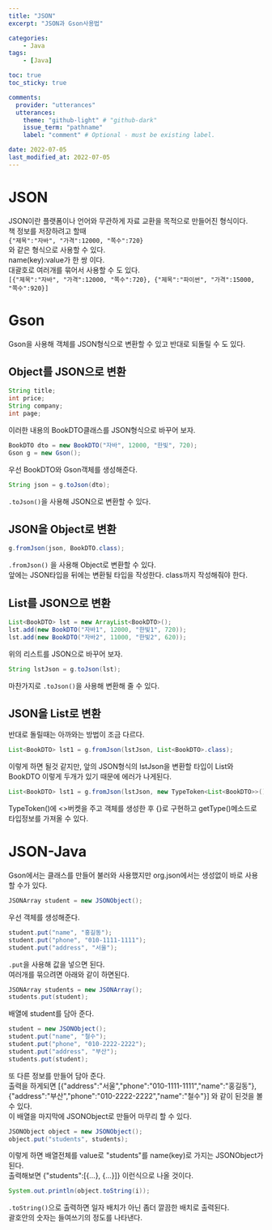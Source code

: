 ```yaml
---
title: "JSON"
excerpt: "JSON과 Gson사용법"

categories:
    - Java
tags:
    - [Java]

toc: true
toc_sticky: true

comments:
  provider: "utterances"
  utterances:
    theme: "github-light" # "github-dark"
    issue_term: "pathname"
    label: "comment" # Optional - must be existing label.

date: 2022-07-05
last_modified_at: 2022-07-05
---
```

# JSON
JSON이란 플랫폼이나 언어와 무관하게 자료 교환을 목적으로 만들어진 형식이다.  
책 정보를 저장하려고 할때  
```{"제목":"자바", "가격":12000, "쪽수":720}```  
와 같은 형식으로 사용할 수 있다.  
name(key):value가 한 쌍 이다.  
대괄호로 여러개를 묶어서 사용할 수 도 있다.  
```[{"제목":"자바", "가격":12000, "쪽수":720}, {"제목":"파이썬", "가격":15000, "쪽수":920}]```  
# Gson
Gson을 사용해 객체를 JSON형식으로 변환할 수 있고 반대로 되돌릴 수 도 있다.
## Object를 JSON으로 변환
```java
String title;
int price;
String company;
int page;
```
이러한 내용의 BookDTO클래스를 JSON형식으로 바꾸어 보자.  
```java
BookDTO dto = new BookDTO("자바", 12000, "한빛", 720);
Gson g = new Gson();
```
우선 BookDTO와 Gson객체를 생성해준다.  
```java
String json = g.toJson(dto);
```
```.toJson()```을 사용해 JSON으로 변환할 수 있다.
## JSON을 Object로 변환
```java
g.fromJson(json, BookDTO.class);
```
```.fromJson()``` 을 사용해 Object로 변환할 수 있다.  
앞에는 JSON타입을 뒤에는 변환될 타입을 작성한다. class까지 작성해줘야 한다.
## List를 JSON으로 변환
```java
List<BookDTO> lst = new ArrayList<BookDTO>();
lst.add(new BookDTO("자바1", 12000, "한빛1", 720));
lst.add(new BookDTO("자바2", 11000, "한빛2", 620));
```
위의 리스트를 JSON으로 바꾸어 보자.
```java
String lstJson = g.toJson(lst);
```
마찬가지로 ```.toJson()```을 사용해 변환해 줄 수 있다.  
## JSON을 List로 변환
반대로 돌릴때는 아까와는 방법이 조금 다르다.  
```java
List<BookDTO> lst1 = g.fromJson(lstJson, List<BookDTO>.class);
```
이렇게 하면 될것 같지만, 
앞의 JSON형식의 lstJson을 변환할 타입이 List와 BookDTO 이렇게 두개가 있기 때문에 에러가 나게된다.  
```java
List<BookDTO> lst1 = g.fromJson(lstJson, new TypeToken<List<BookDTO>>() {}.getType());
```
TypeToken()에 <>버켓을 주고 객체를 생성한 후 {}로 구현하고 getType()메소드로 타입정보를 가져올 수 있다.
# JSON-Java
Gson에서는 클래스를 만들어 불러와 사용했지만 org.json에서는 생성없이 바로 사용할 수가 있다.
```java
JSONArray student = new JSONObject();
```
우선 객체를 생성해준다.  
```java
student.put("name", "홍길동");
student.put("phone", "010-1111-1111");
student.put("address", "서울");
```
```.put```을 사용해 값을 넣으면 된다.  
여러개를 묶으려면 아래와 같이 하면된다.  
```java
JSONArray students = new JSONArray();
students.put(student);
```
배열에 student를 담아 준다.  
```java
student = new JSONObject();
student.put("name", "철수");
student.put("phone", "010-2222-2222");
student.put("address", "부산");
students.put(student);
```
또 다른 정보를 만들어 담아 준다.  
출력을 하게되면 [{"address":"서울","phone":"010-1111-1111","name":"홍길동"},{"address":"부산","phone":"010-2222-2222","name":"철수"}] 와 같이 된것을 볼 수 있다.  
이 배열을 마지막에 JSONObject로 만들어 마무리 할 수 있다.  
```java
JSONObject object = new JSONObject();
object.put("students", students);
```
이렇게 하면 배열전체를 value로 "students"를 name(key)로 가지는 JSONObject가 된다.  
출력해보면 {"students":[{...}, {...}]} 이런식으로 나올 것이다.
```java
System.out.println(object.toString(i));
```
```.toString()```으로 출력하면 일자 배치가 아닌 좀더 깔끔한 배치로 출력된다.  
괄호안의 숫자는 들여쓰기의 정도를 나타낸다.